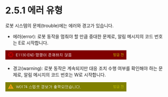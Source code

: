 # 2.5.1 에러 유형

로봇 시스템의 문제\(trouble\)에는 에러와 경고가 있습니다.

* 에러\(error\): 로봇 동작을 멈춰야 할 만큼 중대한 문제로, 알림 메시지의 코드 번호는 E로 시작합니다.

![](../../.gitbook/assets/image%20%2891%29.png)

* 경고\(warning\): 로봇 동작은 계속되지만 대응 조치 수행 여부를 확인해야 하는 문제로, 알림 메시지의 코드 번호는 W로 시작합니다.

![](../../.gitbook/assets/image%20%28102%29.png)



